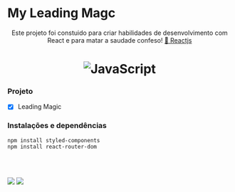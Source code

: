 # My Leading Magc
<p align="center">Este projeto foi constuido para criar habilidades de desenvolvimento com React e para matar a saudade confeso! <a href="https://pt-br.reactjs.org/">🔗 Reactjs</a></p>

<h1 align="center">
  <img alt="JavaScript" title="#JavaScript" src="https://media.giphy.com/media/TLxoMSMaqpJd8WCIal/giphy.gif" />
</h1>




### Projeto

- [x] Leading Magic

### Instalações e dependências

``` 
npm install styled-components 
npm install react-router-dom

```

<br><br>

[<img src="https://img.shields.io/badge/medium-%2312100E.svg?&style=for-the-badge&logo=medium&logoColor=white" />](https://devmarilia-frontend.medium.com/)  [<img src="https://img.shields.io/badge/linkedin-%230077B5.svg?&style=for-the-badge&logo=linkedin&logoColor=white" />](https://www.linkedin.com/in/mar%C3%ADlia-lemos-b2565316a/)
